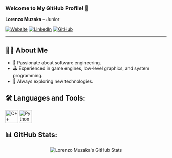 ### Welcome to My GitHub Profile! 👋

**Lorenzo Muzaka** – Junior

[![Website](https://img.shields.io/badge/Website-Visit-blue?style=for-the-badge&logo=google-chrome)](https://yourwebsite.com/)
[![LinkedIn](https://img.shields.io/badge/LinkedIn-Connect-blue?style=for-the-badge&logo=linkedin)](https://linkedin.com/in/lorenzomuzaka)
[![GitHub](https://img.shields.io/badge/GitHub-Follow-black?style=for-the-badge&logo=github)](https://github.com/lorenzomuzaka)

---

## 👨‍💻 About Me

- 🎯 Passionate about software engineering.
- 🕹️ Experienced in game engines, low-level graphics, and system programming.
- 🚀 Always exploring new technologies.

## 🛠️ Languages and Tools:

<img align="left" alt="C++" width="40px" src="https://upload.wikimedia.org/wikipedia/commons/1/18/ISO_C%2B%2B_Logo.svg" />
<img align="left" alt="Python" width="40px" src="https://upload.wikimedia.org/wikipedia/commons/c/c3/Python-logo-notext.svg" />

<br>
<br>

## 📊 GitHub Stats:

<p align="center">
  <img src="https://github-readme-stats.vercel.app/api?username=muzakalorenzo&show_icons=true&theme=dark" alt="Lorenzo Muzaka's GitHub Stats" />
</p>
